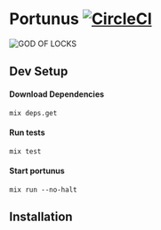 # Portunus [![CircleCI](https://circleci.com/gh/sharmapankaj2512/portunus.svg?style=svg)](https://circleci.com/gh/sharmapankaj2512/portunus)

![GOD OF LOCKS](https://images.unsplash.com/photo-1526743172093-b4361f8c7429?ixlib=rb-1.2.1&ixid=eyJhcHBfaWQiOjEyMDd9&auto=format&fit=crop&w=1350&q=80)


## Dev Setup

#### Download Dependencies
`mix deps.get`

#### Run tests
`mix test`

#### Start portunus
`mix run --no-halt`

## Installation
